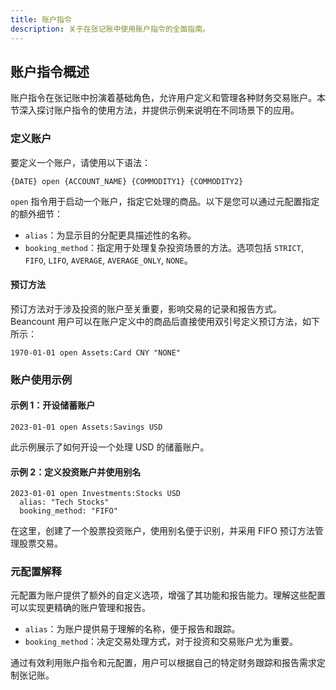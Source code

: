 ```yaml
---
title: 账户指令
description: 关于在张记账中使用账户指令的全面指南。
---
```


## 账户指令概述

账户指令在张记账中扮演着基础角色，允许用户定义和管理各种财务交易账户。本节深入探讨账户指令的使用方法，并提供示例来说明在不同场景下的应用。

### 定义账户

要定义一个账户，请使用以下语法：

```zhang
{DATE} open {ACCOUNT_NAME} {COMMODITY1} {COMMODITY2}
```

`open` 指令用于启动一个账户，指定它处理的商品。以下是您可以通过元配置指定的额外细节：

- `alias`：为显示目的分配更具描述性的名称。
- `booking_method`：指定用于处理复杂投资场景的方法。选项包括 `STRICT`, `FIFO`, `LIFO`, `AVERAGE`, `AVERAGE_ONLY`, `NONE`。

#### 预订方法

预订方法对于涉及投资的账户至关重要，影响交易的记录和报告方式。Beancount 用户可以在账户定义中的商品后直接使用双引号定义预订方法，如下所示：

```beancount
1970-01-01 open Assets:Card CNY "NONE"
```

### 账户使用示例

#### 示例 1：开设储蓄账户

```zhang
2023-01-01 open Assets:Savings USD
```

此示例展示了如何开设一个处理 USD 的储蓄账户。

#### 示例 2：定义投资账户并使用别名

```zhang
2023-01-01 open Investments:Stocks USD
  alias: "Tech Stocks"
  booking_method: "FIFO"
```

在这里，创建了一个股票投资账户，使用别名便于识别，并采用 FIFO 预订方法管理股票交易。

### 元配置解释

元配置为账户提供了额外的自定义选项，增强了其功能和报告能力。理解这些配置可以实现更精确的账户管理和报告。

- `alias`：为账户提供易于理解的名称，便于报告和跟踪。
- `booking_method`：决定交易处理方式，对于投资和交易账户尤为重要。

通过有效利用账户指令和元配置，用户可以根据自己的特定财务跟踪和报告需求定制张记账。
